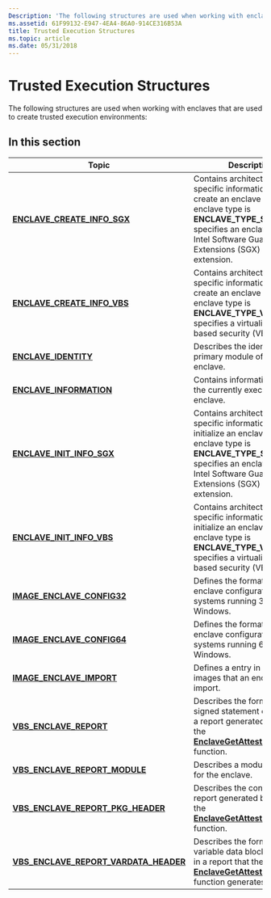 ```yaml
---
Description: 'The following structures are used when working with enclaves that are used to create trusted execution environments:'
ms.assetid: 61F99132-E947-4EA4-86A0-914CE316B53A
title: Trusted Execution Structures
ms.topic: article
ms.date: 05/31/2018
---
```


# Trusted Execution Structures

The following structures are used when working with enclaves that are used to create trusted execution environments:

## In this section



| Topic                                                                                         | Description                                                                                                                                                                                                                             |
|-----------------------------------------------------------------------------------------------|-----------------------------------------------------------------------------------------------------------------------------------------------------------------------------------------------------------------------------------------|
| [**ENCLAVE\_CREATE\_INFO\_SGX**](/windows/desktop/api/winnt/ns-winnt-enclave_create_info_sgx)<br/>                      | Contains architecture-specific information to use to create an enclave when the enclave type is **ENCLAVE\_TYPE\_SGX**, which specifies an enclave for the Intel Software Guard Extensions (SGX) architecture extension.<br/>     |
| [**ENCLAVE\_CREATE\_INFO\_VBS**](/windows/desktop/api/winnt/ns-winnt-enclave_create_info_vbs)<br/>                      | Contains architecture-specific information to use to create an enclave when the enclave type is **ENCLAVE\_TYPE\_VBS**, which specifies a virtualization-based security (VBS) enclave.<br/>                                       |
| [**ENCLAVE\_IDENTITY**](/windows/desktop/api/ntenclv/ns-ntenclv-enclave_identity)<br/>                                      | Describes the identity of the primary module of an enclave. <br/>                                                                                                                                                                 |
| [**ENCLAVE\_INFORMATION**](/windows/desktop/api/ntenclv/ns-ntenclv-enclave_information)<br/>                                | Contains information about the currently executing enclave.<br/>                                                                                                                                                                  |
| [**ENCLAVE\_INIT\_INFO\_SGX**](/windows/desktop/api/winnt/ns-winnt-enclave_init_info_sgx)<br/>                          | Contains architecture-specific information to use to initialize an enclave when the enclave type is **ENCLAVE\_TYPE\_SGX**, which specifies an enclave for the Intel Software Guard Extensions (SGX) architecture extension.<br/> |
| [**ENCLAVE\_INIT\_INFO\_VBS**](/windows/desktop/api/winnt/ns-winnt-enclave_init_info_vbs)<br/>                          | Contains architecture-specific information to use to initialize an enclave when the enclave type is **ENCLAVE\_TYPE\_VBS**, which specifies a virtualization-based security (VBS) enclave.<br/>                                   |
| [**IMAGE\_ENCLAVE\_CONFIG32**](/windows/desktop/api/winnt/ns-winnt-image_enclave_config32)<br/>                         | Defines the format of the enclave configuration for systems running 32-bit Windows.<br/>                                                                                                                                          |
| [**IMAGE\_ENCLAVE\_CONFIG64**](/previous-versions/windows/desktop/legacy/mt844244(v=vs.85))<br/>                         | Defines the format of the enclave configuration for systems running 64-bit Windows.<br/>                                                                                                                                          |
| [**IMAGE\_ENCLAVE\_IMPORT**](/windows/desktop/api/winnt/ns-winnt-image_enclave_import)<br/>                             | Defines a entry in the array of images that an enclave can import.<br/>                                                                                                                                                           |
| [**VBS\_ENCLAVE\_REPORT**](/windows/desktop/api/ntenclv/ns-ntenclv-vbs_enclave_report)<br/>                                 | Describes the format of the signed statement contained in a report generated by calling the [**EnclaveGetAttestationReport**](/windows/desktop/api/winenclaveapi/nf-winenclaveapi-enclavegetattestationreport) function.<br/>                                                     |
| [**VBS\_ENCLAVE\_REPORT\_MODULE**](/windows/desktop/api/ntenclv/ns-ntenclv-vbs_enclave_report_module)<br/>                  | Describes a module loaded for the enclave.<br/>                                                                                                                                                                                   |
| [**VBS\_ENCLAVE\_REPORT\_PKG\_HEADER**](/windows/desktop/api/ntenclv/ns-ntenclv-vbs_enclave_report_pkg_header)<br/>         | Describes the contents of a report generated by calling the [**EnclaveGetAttestationReport**](/windows/desktop/api/winenclaveapi/nf-winenclaveapi-enclavegetattestationreport) function.<br/>                                                                                     |
| [**VBS\_ENCLAVE\_REPORT\_VARDATA\_HEADER**](/windows/desktop/api/ntenclv/ns-ntenclv-vbs_enclave_report_vardata_header)<br/> | Describes the format of a variable data block contained in a report that the [**EnclaveGetAttestationReport**](/windows/desktop/api/winenclaveapi/nf-winenclaveapi-enclavegetattestationreport) function generates.<br/>                                                          |



 

 

 